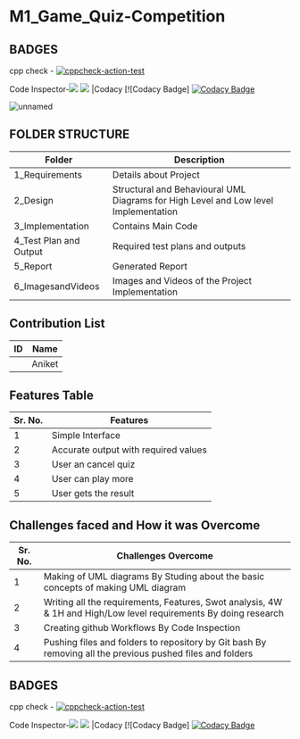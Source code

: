 # M1_Game_Quiz-Competition

## BADGES



cpp check     - [![cppcheck-action-test](https://github.com/aniketmoon5/M1_Game_Quiz-Competition/actions/workflows/cppcheck.yml/badge.svg?branch=main)](https://github.com/aniketmoon5/M1_Game_Quiz-Competition/actions/workflows/cppcheck.yml)

Code Inspector-![](https://api.codiga.io/project/29841/score/svg)
![](https://api.codiga.io/project/29841/status/svg) 
|Codacy [![Codacy Badge] [![Codacy Badge](https://api.codacy.com/project/badge/Grade/a95512e9fb324804994159567e94f6b4)](https://app.codacy.com/gh/aniketmoon5/M1_Game_Quiz-Competition?utm_source=github.com&utm_medium=referral&utm_content=aniketmoon5/M1_Game_Quiz-Competition&utm_campaign=Badge_Grade_Settings)


![unnamed](https://user-images.githubusercontent.com/94234616/142769408-7adaf761-89aa-477e-8e30-10639ff4df0f.png)


## FOLDER STRUCTURE

| Folder                 | Description |
|-------------------     |------------|
| 1_Requirements         | Details about Project |
| 2_Design               |	Structural and Behavioural UML Diagrams for High Level and Low level Implementation |
| 3_Implementation       |	Contains Main Code |
| 4_Test Plan and Output |	Required test plans and outputs |
| 5_Report	             | Generated Report |
| 6_ImagesandVideos      |	Images and Videos of the Project Implementation |

## Contribution List

| ID | Name   |
|----| ------ |
|    | Aniket |


## Features Table

| Sr. No.	| Features                             |
|---------|--------------------------------------|
| 1       |	Simple Interface                     |
| 2	      | Accurate output with required values |
| 3       |	User an cancel quiz                  |
| 4	      | User can play more                   |
| 5	      | User gets the result                 |


## Challenges faced and How it was Overcome

| Sr. No.    |	Challenges	Overcome                                                                                            |
|------------|------------------------------------------------------------------------------------------------------------------|
| 1	         | Making of UML diagrams	By Studing about the basic concepts of making UML diagram                                 |
| 2          | Writing all the requirements, Features, Swot analysis, 4W & 1H and High/Low level requirements	By doing research |
| 3	         | Creating github Workflows	By Code Inspection                                                                    |
| 4	         | Pushing files and folders to repository by Git bash	By removing all the previous pushed files and folders       |

## BADGES



cpp check     - [![cppcheck-action-test](https://github.com/aniketmoon5/M1_Game_Quiz-Competition/actions/workflows/cppcheck.yml/badge.svg?branch=main)](https://github.com/aniketmoon5/M1_Game_Quiz-Competition/actions/workflows/cppcheck.yml)

Code Inspector-![](https://api.codiga.io/project/29841/score/svg)
![](https://api.codiga.io/project/29841/status/svg) 
|Codacy [![Codacy Badge] [![Codacy Badge](https://api.codacy.com/project/badge/Grade/a95512e9fb324804994159567e94f6b4)](https://app.codacy.com/gh/aniketmoon5/M1_Game_Quiz-Competition?utm_source=github.com&utm_medium=referral&utm_content=aniketmoon5/M1_Game_Quiz-Competition&utm_campaign=Badge_Grade_Settings)




